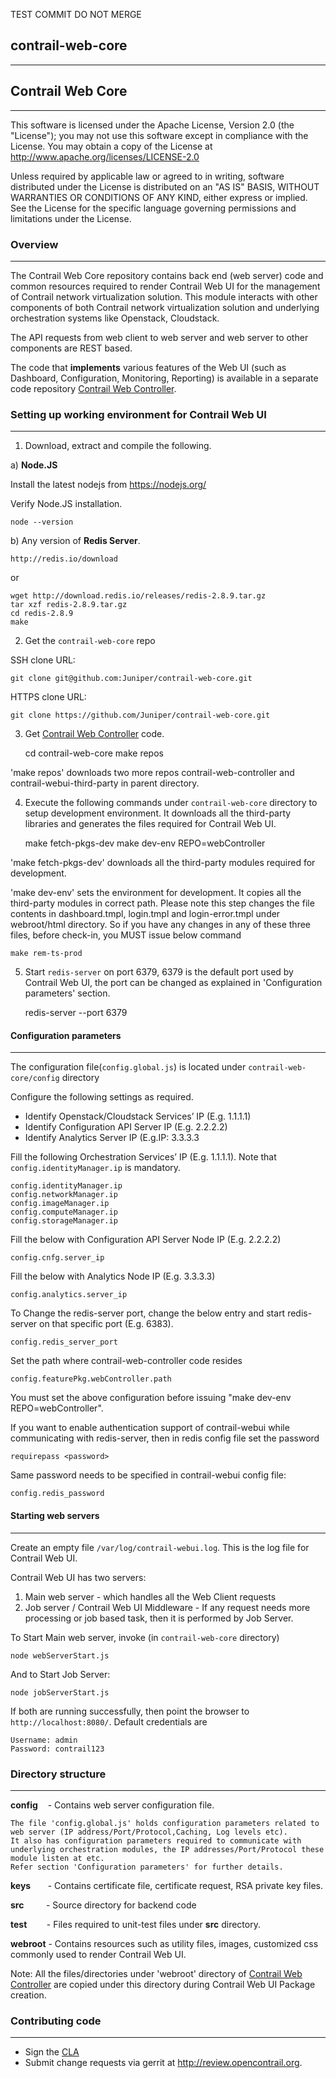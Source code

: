 TEST COMMIT DO NOT MERGE
## contrail-web-core
---

## Contrail Web Core
---
This software is licensed under the Apache License, Version 2.0 (the "License"); you may not use this software except in compliance with the License. You may obtain a copy of the License at http://www.apache.org/licenses/LICENSE-2.0

Unless required by applicable law or agreed to in writing, software distributed under the License is distributed on an "AS IS" BASIS, WITHOUT WARRANTIES OR CONDITIONS OF ANY KIND, either express or implied. See the License for the specific language governing permissions and limitations under the License.

### Overview
---
The Contrail Web Core repository contains back end (web server) code and common resources required to render Contrail Web UI for the management of Contrail network virtualization solution. This module interacts with other components of both Contrail network virtualization solution and underlying orchestration systems like Openstack, Cloudstack.

The API requests from web client to web server and web server to other components are REST based.

The code that **implements** various features of the Web UI (such as Dashboard, Configuration, Monitoring, Reporting) is available in a separate code repository [Contrail Web Controller](https://github.com/Juniper/contrail-web-controller/).

### Setting up working environment for Contrail Web UI
---
1) Download, extract and compile the following.

a) **Node.JS**

Install the latest nodejs from https://nodejs.org/

Verify Node.JS installation.

    node --version

b) Any version of **Redis Server**.
    
    http://redis.io/download
    
   or
    
    wget http://download.redis.io/releases/redis-2.8.9.tar.gz
    tar xzf redis-2.8.9.tar.gz
    cd redis-2.8.9
    make
    
2) Get the `contrail-web-core` repo

SSH clone URL:
    
    git clone git@github.com:Juniper/contrail-web-core.git

HTTPS clone URL:
    
    git clone https://github.com/Juniper/contrail-web-core.git

3) Get [Contrail Web Controller](https://github.com/Juniper/contrail-web-controller/) code.

    cd contrail-web-core
    make repos

'make repos' downloads two more repos contrail-web-controller and contrail-webui-third-party in parent directory.
    

4) Execute the following commands under `contrail-web-core` directory to setup development environment. It downloads all the third-party libraries and generates the files required for Contrail Web UI.

    make fetch-pkgs-dev
    make dev-env REPO=webController

'make fetch-pkgs-dev' downloads all the third-party modules required for development. 

'make dev-env' sets the environment for development. It copies all the third-party modules in correct path.
Please note this step changes the file contents in dashboard.tmpl, login.tmpl and login-error.tmpl under webroot/html directory. So if you have any changes in any of these three files, before check-in, you MUST issue below command
    
    make rem-ts-prod

5) Start `redis-server` on port 6379, 6379 is the default port used by Contrail Web UI, the port can be changed as explained in 'Configuration parameters' section.

    redis-server --port 6379


#### Configuration parameters
---
The configuration file(`config.global.js`) is located under `contrail-web-core/config` directory

Configure the following settings as required.

* Identify Openstack/Cloudstack Services’ IP (E.g. 1.1.1.1)
* Identify Configuration API Server IP (E.g. 2.2.2.2)
* Identify Analytics Server IP (E.g.IP:  3.3.3.3

Fill the following Orchestration Services’ IP (E.g. 1.1.1.1). Note that `config.identityManager.ip` is mandatory.

    config.identityManager.ip
    config.networkManager.ip
    config.imageManager.ip
    config.computeManager.ip
    config.storageManager.ip

Fill the below with Configuration API Server Node IP (E.g. 2.2.2.2)

    config.cnfg.server_ip

Fill the below with Analytics Node IP (E.g. 3.3.3.3)

    config.analytics.server_ip

To Change the redis-server port, change the below entry and start redis-server on that specific port (E.g. 6383).
    
    config.redis_server_port

Set the path where contrail-web-controller code resides

    config.featurePkg.webController.path

You must set the above configuration before issuing "make dev-env REPO=webController".

If you want to enable authentication support of contrail-webui while communicating with redis-server, then in redis config file set the password

    requirepass <password>

Same password needs to be specified in contrail-webui config file:

    config.redis_password

#### Starting web servers
---
Create an empty file `/var/log/contrail-webui.log`. This is the log file for Contrail Web UI.

Contrail Web UI has two servers:

1. Main web server - which handles all the Web Client requests
2. Job server / Contrail Web UI Middleware - If any request needs more processing or job based task, then it is performed by Job Server.

To Start Main web server, invoke (in `contrail-web-core` directory)

    node webServerStart.js

And to Start Job Server:

    node jobServerStart.js

If both are running successfully, then point the browser to `http://localhost:8080/`.
Default credentials are 

    Username: admin
    Password: contrail123


### Directory structure
---
**config**&nbsp;&nbsp;&nbsp; - Contains web server configuration file. 

    The file 'config.global.js' holds configuration parameters related to web server (IP address/Port/Protocol,Caching, Log levels etc). 
    It also has configuration parameters required to communicate with underlying orchestration modules, the IP addresses/Port/Protocol these module listen at etc. 
    Refer section 'Configuration parameters' for further details.

**keys**&nbsp;&nbsp;&nbsp;&nbsp;&nbsp;&nbsp; - Contains certificate file, certificate request, RSA private key files.

**src**&nbsp;&nbsp;&nbsp;&nbsp;&nbsp;&nbsp;&nbsp;&nbsp; - Source directory for backend code

**test**&nbsp;&nbsp;&nbsp;&nbsp;&nbsp;&nbsp;&nbsp; - Files required to unit-test files under **src** directory.

**webroot** - Contains resources such as utility files, images, customized css commonly used to render Contrail Web UI. 

Note: All the files/directories under 'webroot' directory of [Contrail Web Controller](https://github.com/Juniper/contrail-web-controller/) are copied under this directory during Contrail Web UI Package creation.


### Contributing code
---
* Sign the [CLA](https://secure.echosign.com/public/hostedForm?formid=6G36BHPX974EXY)
* Submit change requests via gerrit at <http://review.opencontrail.org>.



